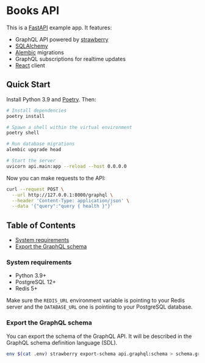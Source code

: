 # Books API

This is a [FastAPI](https://fastapi.tiangolo.com) example app. It features:

- GraphQL API powered by [strawberry](https://strawberry.rocks)
- [SQLAlchemy](https://www.sqlalchemy.org)
- [Alembic](https://alembic.sqlalchemy.org/en/latest) migrations
- GraphQL subscriptions for realtime updates
- [React](https://reactjs.org) client

## Quick Start

Install Python 3.9 and [Poetry](https://python-poetry.org/docs/#installation). Then:

```bash
# Install dependencies
poetry install

# Spawn a shell within the virtual environment
poetry shell

# Run database migrations
alembic upgrade head

# Start the server
uvicorn api.main:app --reload --host 0.0.0.0
```

Now you can make requests to the API:

```bash
curl --request POST \
  --url http://127.0.0.1:8000/graphql \
  --header 'Content-Type: application/json' \
  --data '{"query":"query { health }"}'
```

## Table of Contents

- [System requirements](#system-requirements)
- [Export the GraphQL schema](#export-the-graphql-schema)

### System requirements

- Python 3.9+
- PostgreSQL 12+
- Redis 5+

Make sure the `REDIS_URL` environment variable is pointing to your Redis server and the `DATABASE_URL` one is pointing
to your PostgreSQL database.

### Export the GraphQL schema

You can export the schema of the GraphQL API. It will be described in the GraphQL schema definition language (SDL).

```bash
env $(cat .env) strawberry export-schema api.graphql:schema > schema.graphql
```
